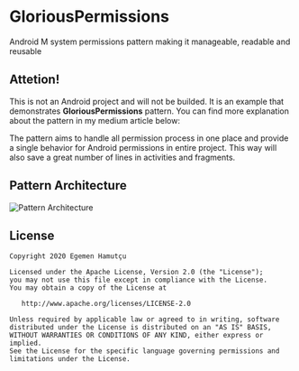 # GloriousPermissions
Android M system permissions pattern making it manageable, readable and reusable

## Attetion!
This is not an Android project and will not be builded. It is an example that demonstrates **GloriousPermissions** pattern. You can find more explanation about the pattern in my medium article below:



The pattern aims to handle all permission process in one place and provide a single behavior for Android permissions in entire project. This way will also save a great number of lines in activities and fragments.

## Pattern Architecture
![Pattern Architecture](https://cdn-images-1.medium.com/max/2560/1*w-bBaMYaLqRusu8mBaD26g.png)

## License
````
Copyright 2020 Egemen Hamutçu

Licensed under the Apache License, Version 2.0 (the "License");
you may not use this file except in compliance with the License.
You may obtain a copy of the License at

   http://www.apache.org/licenses/LICENSE-2.0

Unless required by applicable law or agreed to in writing, software
distributed under the License is distributed on an "AS IS" BASIS,
WITHOUT WARRANTIES OR CONDITIONS OF ANY KIND, either express or implied.
See the License for the specific language governing permissions and
limitations under the License.
